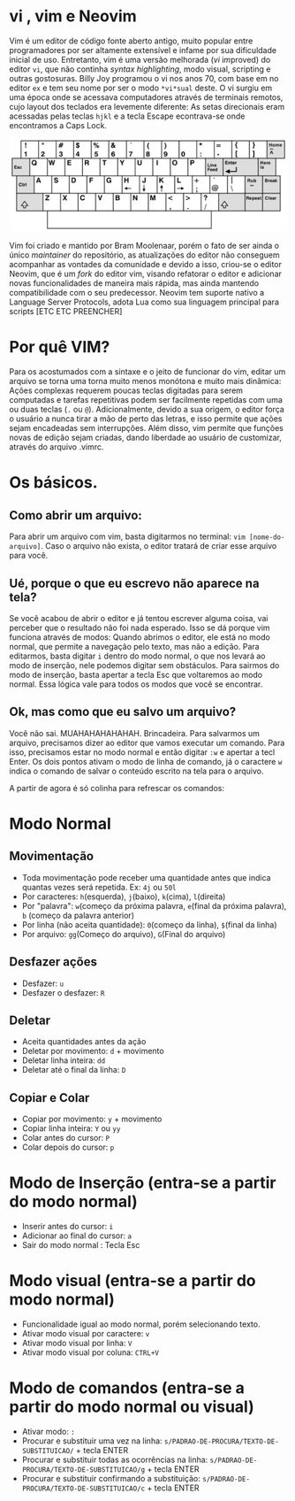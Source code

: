 # vi , vim e Neovim

Vim é um editor de código fonte aberto antigo, muito popular entre programadores por ser altamente extensível e infame por sua dificuldade inicial de uso.
Entretanto, vim é uma versão melhorada (*vi* i*m*proved) do editor `vi`, que não continha _syntax highlighting_, modo visual, scripting e outras gostosuras.
Billy Joy programou o vi nos anos 70,  com base em no editor `ex` e tem seu nome por ser o modo `*vi*sual` deste. O vi surgiu em uma época onde se acessava computadores 
através de terminais remotos, cujo layout dos teclados era levemente diferente: As setas direcionais eram acessadas pelas teclas `hjkl` e a tecla Escape 
econtrava-se onde encontramos a Caps Lock.

<img title="teclado do terminal ADM3A" alt="teclado antigo kk" src="./Resources/ADM3A.png">

Vim foi criado e mantido por Bram Moolenaar, porém o fato de ser ainda o único *maintainer* do repositório, as atualizações do editor não conseguem acompanhar 
as vontades da comunidade e devido a isso, criou-se o editor Neovim, que é um *fork* do editor vim, visando refatorar o editor e adicionar novas funcionalidades 
de maneira mais rápida, mas ainda mantendo compatibilidade com o seu predecessor. Neovim tem suporte nativo a Language Server Protocols, adota Lua como sua linguagem principal para
scripts [ETC ETC PREENCHER]

# Por quê VIM?
Para os acostumados com a sintaxe e o jeito de funcionar do vim, editar um arquivo se torna uma torna muito menos monótona e muito mais dinâmica: 
Ações complexas requerem poucas teclas digitadas para serem computadas e tarefas repetitivas podem ser facilmente repetidas com uma ou duas teclas (`.` ou `@`).
Adicionalmente, devido a sua origem, o editor força o usuário a nunca tirar a mão de perto das letras, e isso permite que ações sejam encadeadas sem interrupções. 
Além disso, vim permite que funções novas de edição sejam criadas, dando liberdade ao usuário de customizar, através do arquivo .vimrc.

# Os básicos.

## Como abrir um arquivo:
Para abrir um arquivo com vim, basta digitarmos no terminal: `vim [nome-do-arquivo]`. Caso o arquivo não exista, o editor tratará de criar esse arquivo para você.

## Ué, porque o que eu escrevo não aparece na tela?

Se você acabou de abrir o editor e já tentou escrever alguma coisa, vai perceber que o resultado não foi nada esperado. 
Isso se dá porque vim funciona através de modos: Quando abrimos o editor, ele está no modo normal, que permite a navegação pelo texto, mas não a edição.
Para editarmos, basta digitar `i` dentro do modo normal, o que nos levará ao modo de inserção, nele podemos digitar sem obstáculos. 
Para sairmos do modo de inserção, basta apertar a tecla Esc que voltaremos ao modo normal. Essa lógica vale para todos os modos que você se encontrar.

## Ok, mas como que eu salvo um arquivo?
Você não sai. MUAHAHAHAHAHAH. Brincadeira. Para salvarmos um arquivo, precisamos dizer ao editor que vamos executar um comando.
Para isso, precisamos estar no modo normal e então digitar `:w` e apertar a tecl Enter. Os dois pontos ativam o modo de linha de comando, 
já o caractere `w` indica o comando de salvar o conteúdo escrito na tela para o arquivo. 

A partir de agora é só colinha para refrescar os comandos:

# Modo Normal
## Movimentação

-  Toda movimentação pode receber uma quantidade antes que indica quantas vezes será repetida. Ex: `4j` ou `50l`
-  Por caracteres: `h`(esquerda), `j`(baixo), `k`(cima), `l`(direita)
-  Por "palavra": `w`(começo da próxima palavra, `e`(final da próxima palavra), `b` (começo da palavra anterior)
-  Por linha (não aceita quantidade): `0`(começo da linha), `$`(final da linha)
-  Por arquivo: `gg`(Começo do arquivo), `G`(Final do arquivo) 

## Desfazer ações
-  Desfazer: `u`
-  Desfazer o desfazer: `R`

## Deletar
-  Aceita quantidades antes da ação
-  Deletar por movimento: `d` + movimento
-  Deletar linha inteira: `dd`
-  Deletar até o final da linha: `D`

## Copiar e Colar
-  Copiar por movimento: `y` + movimento
-  Copiar linha inteira: `Y` ou `yy`
-  Colar antes do cursor: `P`
-  Colar depois do cursor: `p`

# Modo de Inserção (entra-se a partir do modo normal)
-  Inserir antes do cursor: `i`
-  Adicionar ao final do cursor: `a` 
-  Sair do modo normal : Tecla Esc

# Modo visual (entra-se a partir do modo normal)
-  Funcionalidade igual ao modo normal, porém selecionando texto.
-  Ativar modo visual por caractere: `v`
-  Ativar modo visual por linha: `V`
-  Ativar modo visual por coluna: `CTRL+V`


# Modo de comandos (entra-se a partir do modo normal ou visual)
-  Ativar modo:  `:`
-  Procurar e substituir uma vez na linha: `s/PADRAO-DE-PROCURA/TEXTO-DE-SUBSTITUICAO/` + tecla ENTER
-  Procurar e substituir todas as ocorrências na linha: `s/PADRAO-DE-PROCURA/TEXTO-DE-SUBSTITUICAO/g` + tecla ENTER
-  Procurar e substituir confirmando a substituição: `s/PADRAO-DE-PROCURA/TEXTO-DE-SUBSTITUICAO/c` + tecla ENTER


